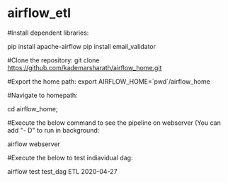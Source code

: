 # airflow_etl

#Install dependent libraries:

pip install apache-airflow
pip install email_validator

#Clone the repository: 
git clone https://github.com/kademarsharath/airflow_home.git

#Export the home path: 
export AIRFLOW_HOME=\`pwd\`/airflow_home

#Navigate to homepath:

cd airflow_home;


#Execute the below command to see the pipeline on webserver (You can add "- D" to run in background:

airflow webserver 

#Execute the below to test indiavidual dag:

airflow test  test_dag ETL 2020-04-27
